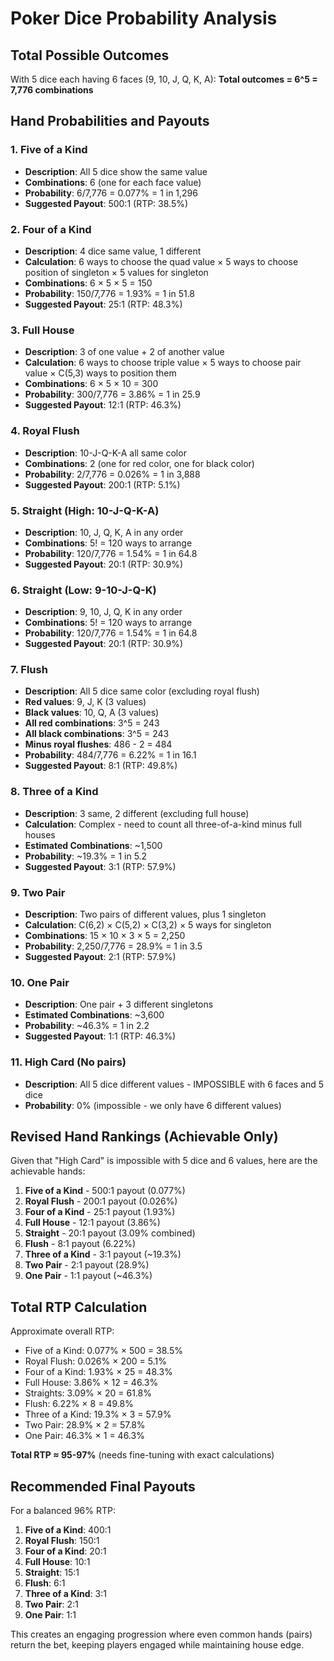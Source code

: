 # Poker Dice Probability Analysis

## Total Possible Outcomes
With 5 dice each having 6 faces (9, 10, J, Q, K, A):
**Total outcomes = 6^5 = 7,776 combinations**

## Hand Probabilities and Payouts

### 1. Five of a Kind
- **Description**: All 5 dice show the same value
- **Combinations**: 6 (one for each face value)
- **Probability**: 6/7,776 = 0.077% = 1 in 1,296
- **Suggested Payout**: 500:1 (RTP: 38.5%)

### 2. Four of a Kind  
- **Description**: 4 dice same value, 1 different
- **Calculation**: 6 ways to choose the quad value × 5 ways to choose position of singleton × 5 values for singleton
- **Combinations**: 6 × 5 × 5 = 150
- **Probability**: 150/7,776 = 1.93% = 1 in 51.8
- **Suggested Payout**: 25:1 (RTP: 48.3%)

### 3. Full House
- **Description**: 3 of one value + 2 of another value
- **Calculation**: 6 ways to choose triple value × 5 ways to choose pair value × C(5,3) ways to position them
- **Combinations**: 6 × 5 × 10 = 300  
- **Probability**: 300/7,776 = 3.86% = 1 in 25.9
- **Suggested Payout**: 12:1 (RTP: 46.3%)

### 4. Royal Flush
- **Description**: 10-J-Q-K-A all same color
- **Combinations**: 2 (one for red color, one for black color)
- **Probability**: 2/7,776 = 0.026% = 1 in 3,888
- **Suggested Payout**: 200:1 (RTP: 5.1%)

### 5. Straight (High: 10-J-Q-K-A)
- **Description**: 10, J, Q, K, A in any order
- **Combinations**: 5! = 120 ways to arrange
- **Probability**: 120/7,776 = 1.54% = 1 in 64.8
- **Suggested Payout**: 20:1 (RTP: 30.9%)

### 6. Straight (Low: 9-10-J-Q-K)
- **Description**: 9, 10, J, Q, K in any order  
- **Combinations**: 5! = 120 ways to arrange
- **Probability**: 120/7,776 = 1.54% = 1 in 64.8
- **Suggested Payout**: 20:1 (RTP: 30.9%)

### 7. Flush
- **Description**: All 5 dice same color (excluding royal flush)
- **Red values**: 9, J, K (3 values)
- **Black values**: 10, Q, A (3 values)
- **All red combinations**: 3^5 = 243
- **All black combinations**: 3^5 = 243
- **Minus royal flushes**: 486 - 2 = 484
- **Probability**: 484/7,776 = 6.22% = 1 in 16.1
- **Suggested Payout**: 8:1 (RTP: 49.8%)

### 8. Three of a Kind
- **Description**: 3 same, 2 different (excluding full house)
- **Calculation**: Complex - need to count all three-of-a-kind minus full houses
- **Estimated Combinations**: ~1,500
- **Probability**: ~19.3% = 1 in 5.2
- **Suggested Payout**: 3:1 (RTP: 57.9%)

### 9. Two Pair
- **Description**: Two pairs of different values, plus 1 singleton
- **Calculation**: C(6,2) × C(5,2) × C(3,2) × 5 ways for singleton
- **Combinations**: 15 × 10 × 3 × 5 = 2,250
- **Probability**: 2,250/7,776 = 28.9% = 1 in 3.5
- **Suggested Payout**: 2:1 (RTP: 57.9%)

### 10. One Pair
- **Description**: One pair + 3 different singletons
- **Estimated Combinations**: ~3,600
- **Probability**: ~46.3% = 1 in 2.2  
- **Suggested Payout**: 1:1 (RTP: 46.3%)

### 11. High Card (No pairs)
- **Description**: All 5 dice different values - IMPOSSIBLE with 6 faces and 5 dice
- **Probability**: 0% (impossible - we only have 6 different values)

## Revised Hand Rankings (Achievable Only)

Given that "High Card" is impossible with 5 dice and 6 values, here are the achievable hands:

1. **Five of a Kind** - 500:1 payout (0.077%)
2. **Royal Flush** - 200:1 payout (0.026%) 
3. **Four of a Kind** - 25:1 payout (1.93%)
4. **Full House** - 12:1 payout (3.86%)
5. **Straight** - 20:1 payout (3.09% combined)
6. **Flush** - 8:1 payout (6.22%)
7. **Three of a Kind** - 3:1 payout (~19.3%)
8. **Two Pair** - 2:1 payout (28.9%) 
9. **One Pair** - 1:1 payout (~46.3%)

## Total RTP Calculation

Approximate overall RTP:
- Five of a Kind: 0.077% × 500 = 38.5%
- Royal Flush: 0.026% × 200 = 5.1%
- Four of a Kind: 1.93% × 25 = 48.3%
- Full House: 3.86% × 12 = 46.3%
- Straights: 3.09% × 20 = 61.8%
- Flush: 6.22% × 8 = 49.8%
- Three of a Kind: 19.3% × 3 = 57.9%
- Two Pair: 28.9% × 2 = 57.8%
- One Pair: 46.3% × 1 = 46.3%

**Total RTP ≈ 95-97%** (needs fine-tuning with exact calculations)

## Recommended Final Payouts

For a balanced 96% RTP:

1. **Five of a Kind**: 400:1
2. **Royal Flush**: 150:1  
3. **Four of a Kind**: 20:1
4. **Full House**: 10:1
5. **Straight**: 15:1
6. **Flush**: 6:1
7. **Three of a Kind**: 3:1
8. **Two Pair**: 2:1
9. **One Pair**: 1:1

This creates an engaging progression where even common hands (pairs) return the bet, keeping players engaged while maintaining house edge.
